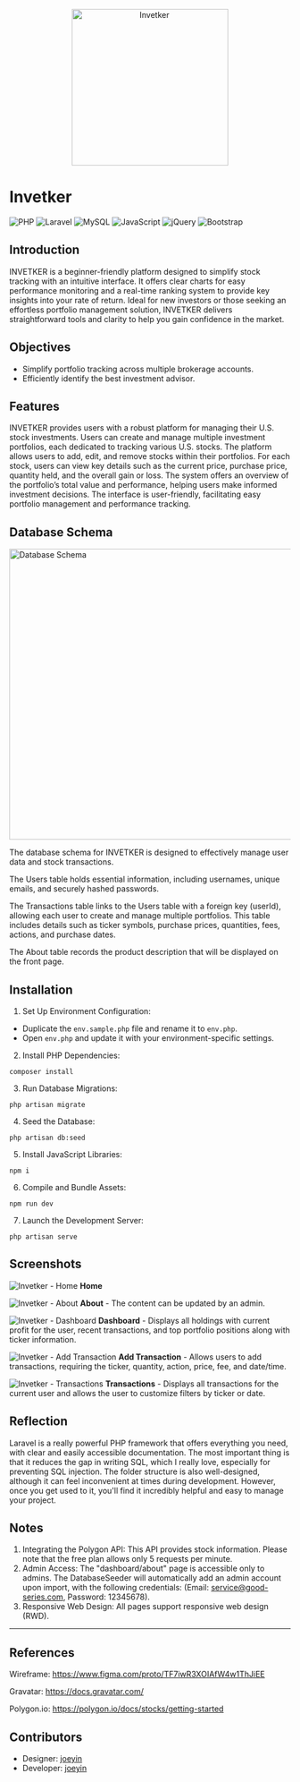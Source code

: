 <p align="center">
  <img src="./resources/images/brand.svg" width="280" alt="Invetker" />
</p>

# Invetker

![PHP](https://img.shields.io/badge/php-%23777BB4.svg?style=for-the-badge&logo=php&logoColor=white)
![Laravel](https://img.shields.io/badge/laravel-%23FF2D20.svg?style=for-the-badge&logo=laravel&logoColor=white)
![MySQL](https://img.shields.io/badge/mysql-4479A1.svg?style=for-the-badge&logo=mysql&logoColor=white)
![JavaScript](https://img.shields.io/badge/javascript-%23323330.svg?style=for-the-badge&logo=javascript&logoColor=%23F7DF1E)
![jQuery](https://img.shields.io/badge/jquery-%230769AD.svg?style=for-the-badge&logo=jquery&logoColor=white)
![Bootstrap](https://img.shields.io/badge/bootstrap-%238511FA.svg?style=for-the-badge&logo=bootstrap&logoColor=white)

## Introduction
INVETKER is a beginner-friendly platform designed to simplify stock tracking with an intuitive interface. It offers clear charts for easy performance monitoring and a real-time ranking system to provide key insights into your rate of return. Ideal for new investors or those seeking an effortless portfolio management solution, INVETKER delivers straightforward tools and clarity to help you gain confidence in the market.

## Objectives
- Simplify portfolio tracking across multiple brokerage accounts.
- Efficiently identify the best investment advisor.

## Features
INVETKER provides users with a robust platform for managing their U.S. stock investments. Users can create and manage multiple investment portfolios, each dedicated to tracking various U.S. stocks. The platform allows users to add, edit, and remove stocks within their portfolios. For each stock, users can view key details such as the current price, purchase price, quantity held, and the overall gain or loss. The system offers an overview of the portfolio’s total value and performance, helping users make informed investment decisions. The interface is user-friendly, facilitating easy portfolio management and performance tracking.

## Database Schema
<img width="520" src="./documents/schema.png" alt="Database Schema" />

The database schema for INVETKER is designed to effectively manage user data and stock transactions.

The Users table holds essential information, including usernames, unique emails, and securely hashed passwords.

The Transactions table links to the Users table with a foreign key (userId), allowing each user to create and manage multiple portfolios. This table includes details such as ticker symbols, purchase prices, quantities, fees, actions, and purchase dates.

The About table records the product description that will be displayed on the front page.

## Installation
1. Set Up Environment Configuration:
 - Duplicate the `env.sample.php` file and rename it to `env.php`.
 - Open `env.php` and update it with your environment-specific settings.
2. Install PHP Dependencies:
```
composer install
```
3. Run Database Migrations:
```
php artisan migrate
```
4. Seed the Database:
```
php artisan db:seed
```
5. Install JavaScript Libraries:
```
npm i
```
6. Compile and Bundle Assets:
```
npm run dev
```
7. Launch the Development Server:
```
php artisan serve
```

## Screenshots
![Invetker - Home](./documents/screenshots/home.png)
**Home**

![Invetker - About](./documents/screenshots/about.png)
**About** - The content can be updated by an admin.

![Invetker - Dashboard](./documents/screenshots/dashboard.png)
**Dashboard** - Displays all holdings with current profit for the user, recent transactions, and top portfolio positions along with ticker information.

![Invetker - Add Transaction](./documents/screenshots/add-transaction.png)
**Add Transaction** - Allows users to add transactions, requiring the ticker, quantity, action, price, fee, and date/time.

![Invetker - Transactions](./documents/screenshots/transactions.png)
**Transactions** - Displays all transactions for the current user and allows the user to customize filters by ticker or date.

## Reflection
Laravel is a really powerful PHP framework that offers everything you need, with clear and easily accessible documentation. The most important thing is that it reduces the gap in writing SQL, which I really love, especially for preventing SQL injection. The folder structure is also well-designed, although it can feel inconvenient at times during development. However, once you get used to it, you'll find it incredibly helpful and easy to manage your project.

## Notes
1. Integrating the Polygon API: This API provides stock information. Please note that the free plan allows only 5 requests per minute.
2. Admin Access: The "dashboard/about" page is accessible only to admins. The DatabaseSeeder will automatically add an admin account upon import, with the following credentials: (Email: service@good-series.com, Password: 12345678).
3. Responsive Web Design: All pages support responsive web design (RWD).

---

## References

Wireframe: https://www.figma.com/proto/TF7iwR3XOIAfW4w1ThJiEE

Gravatar: https://docs.gravatar.com/

Polygon.io: https://polygon.io/docs/stocks/getting-started

## Contributors

* Designer: [joeyin](https://www.linkedin.com/in/chiweiyin/)
* Developer: [joeyin](https://www.linkedin.com/in/chiweiyin/)

